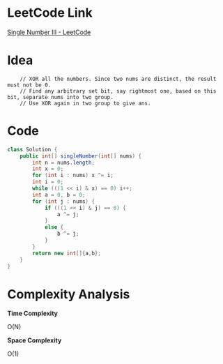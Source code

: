 # LeetCode Link

[Single Number III - LeetCode](https://leetcode.com/problems/single-number-iii/)

# Idea

        // XOR all the numbers. Since two nums are distinct, the result must not be 0.
        // Find any arbitrary set bit, say rightmost one, based on this bit, separate nums into two group.
        // Use XOR again in two group to give ans.

# Code

```java
class Solution {
    public int[] singleNumber(int[] nums) {
        int n = nums.length;
        int x = 0;
        for (int i : nums) x ^= i;
        int i = 0;
        while (((1 << i) & x) == 0) i++;
        int a = 0, b = 0;
        for (int j : nums) {
            if (((1 << i) & j) == 0) {
                a ^= j;
            }
            else {
                b ^= j;
            }
        }
        return new int[]{a,b};
    }
}
```

# Complexity Analysis

**Time Complexity**

O(N)

**Space Complexity**

O(1)
